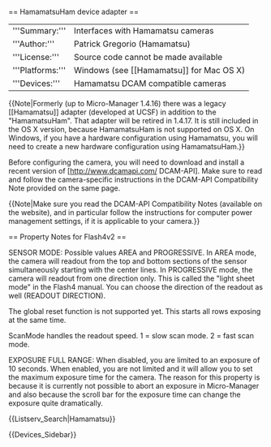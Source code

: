 == HamamatsuHam device adapter ==

<table><tr><td>
'''Summary:'''</td><td>Interfaces with Hamamatsu cameras</td></tr>
<tr><td>'''Author:'''</td><td>Patrick Gregorio (Hamamatsu)</td></tr>
<tr><td>'''License:'''</td><td>Source code cannot be made available</td></tr> 
<tr><td>'''Platforms:'''</td><td>Windows (see [[Hamamatsu]] for Mac OS X)</td></tr>
<tr><td>'''Devices:'''</td><td>Hamamatsu DCAM compatible cameras</td></tr>
</table>

{{Note|Formerly (up to Micro-Manager 1.4.16) there was a legacy [[Hamamatsu]] adapter (developed at UCSF) in addition to the "HamamatsuHam". That adapter will be retired in 1.4.17. It is still included in the OS X version, because HamamatsuHam is not supported on OS X. On Windows, if you have a hardware configuration using Hamamatsu, you will need to create a new hardware configuration using HamamatsuHam.}}

Before configuring the camera, you will need to download and install a recent version of [http://www.dcamapi.com/ DCAM-API]. Make sure to read and follow the camera-specific instructions in the DCAM-API Compatibility Note provided on the same page.

{{Note|Make sure you read the DCAM-API Compatibility Notes (available on the website), and in particular follow the instructions for computer power management settings, if it is applicable to your camera.}}

== Property Notes for Flash4v2 ==

SENSOR MODE: Possible values AREA and PROGRESSIVE.  In AREA mode, the camera will readout from the top and bottom sections of the sensor simultaneously starting with the center lines.  In PROGRESSIVE mode, the camera will readout from one direction only.  This is called the "light sheet mode" in the Flash4 manual.  You can choose the direction of the readout as well (READOUT DIRECTION).

The global reset function is not supported yet.  This starts all rows exposing at the same time.

ScanMode handles the readout speed.  1 = slow scan mode.  2 = fast scan mode.

EXPOSURE FULL RANGE: When disabled, you are limited to an exposure of 10 seconds.  When enabled, you are not limited and it will allow you to set the maximum exposure time for the camera.  The reason for this property is because it is currently not possible to abort an exposure in Micro-Manager and also because the scroll bar for the exposure time can change the exposure quite dramatically.


{{Listserv_Search|Hamamatsu}}

{{Devices_Sidebar}}
